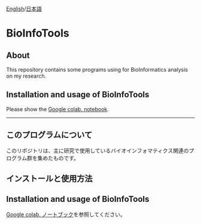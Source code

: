[English](#About)/[日本語](#このプログラムについて)

# BioInfoTools
## About
This repository contains some programs using for BioInformatics analysis on my research.

## Installation and usage of BioInfoTools
Please show the [Google colab. notebook](https://github.com/YujiSue/BioInfoTools/blob/master/BioInfoTools_Template.ipynb).
***

## このプログラムについて
このリポジトリは、主に研究で使用しているバイオインフォマティクス関連のプログラム群を集めたものです。

## インストールと使用方法
## Installation and usage of BioInfoTools
[Google colab. ノートブック](https://github.com/YujiSue/BioInfoTools/blob/master/BioInfoTools_Template_ja.ipynb)を参照してください。

